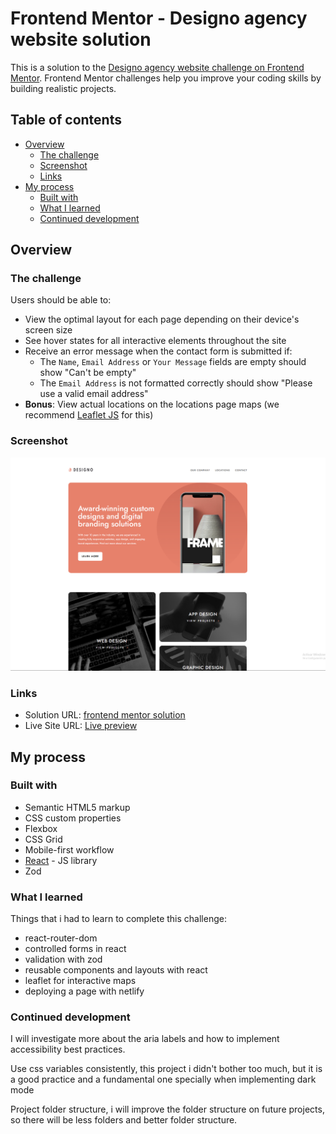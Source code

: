 # Frontend Mentor - Designo agency website solution

This is a solution to the [Designo agency website challenge on Frontend Mentor](https://www.frontendmentor.io/challenges/designo-multipage-website-G48K6rfUT). Frontend Mentor challenges help you improve your coding skills by building realistic projects.

## Table of contents

- [Overview](#overview)
  - [The challenge](#the-challenge)
  - [Screenshot](#screenshot)
  - [Links](#links)
- [My process](#my-process)
  - [Built with](#built-with)
  - [What I learned](#what-i-learned)
  - [Continued development](#continued-development)

## Overview

### The challenge

Users should be able to:

- View the optimal layout for each page depending on their device's screen size
- See hover states for all interactive elements throughout the site
- Receive an error message when the contact form is submitted if:
  - The `Name`, `Email Address` or `Your Message` fields are empty should show "Can't be empty"
  - The `Email Address` is not formatted correctly should show "Please use a valid email address"
- **Bonus**: View actual locations on the locations page maps (we recommend [Leaflet JS](https://leafletjs.com/) for this)

### Screenshot

![mobile screenshot](/screenshot.png)

### Links

- Solution URL: [frontend mentor solution](https://www.frontendmentor.io/solutions/designo-multi-page-website-R6lrH_BqAG)
- Live Site URL: [Live preview](https://jewebdev-designo.netlify.app)

## My process

### Built with

- Semantic HTML5 markup
- CSS custom properties
- Flexbox
- CSS Grid
- Mobile-first workflow
- [React](https://reactjs.org/) - JS library
- Zod

### What I learned

Things that i had to learn to complete this challenge:

- react-router-dom
- controlled forms in react
- validation with zod
- reusable components and layouts with react
- leaflet for interactive maps
- deploying a page with netlify

### Continued development

I will investigate more about the aria labels and how to implement accessibility best practices.

Use css variables consistently, this project i didn't bother too much, but it is a good practice and a fundamental one specially when implementing dark mode

Project folder structure, i will improve the folder structure on future projects, so there will be less folders and better folder structure.
